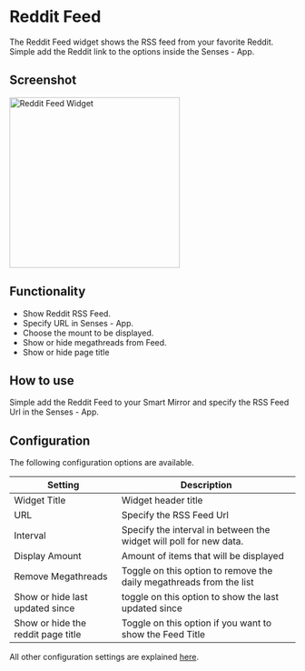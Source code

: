# Reddit Feed

The Reddit Feed widget shows the RSS feed from your favorite Reddit. Simple add the Reddit link to the options inside the Senses - App.

## Screenshot

<div class="image-wrapper">
  <img class="widget-image" src="/images/widgets/reddit-feed.png" alt="Reddit Feed Widget" width="300"/>
</div>

## Functionality

- Show Reddit RSS Feed.
- Specify URL in Senses - App.
- Choose the mount to be displayed.
- Show or hide megathreads from Feed.  
- Show or hide page title

## How to use

Simple add the Reddit Feed to your Smart Mirror and specify the RSS Feed Url in the Senses - App.

## Configuration

The following configuration options are available. 

| Setting | Description |
| ----------- | ----------- |
| Widget Title | Widget header title |
| URL | Specify the RSS Feed Url |
| Interval | Specify the interval in between the widget will poll for new data. |
| Display Amount | Amount of items that will be displayed |
| Remove Megathreads | Toggle on this option to remove the daily megathreads from the list |
| Show or hide last updated since | toggle on this option to show the last updated since | 
| Show or hide the reddit page title | Toggle on this option if you want to show the Feed Title |

All other configuration settings are explained [here](/widgets/introduction.html#default-widget-configuration-options).
